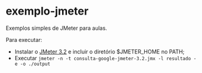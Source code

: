 # exemplo-jmeter
Exemplos simples de JMeter para aulas.

Para executar:
* Instalar o [JMeter 3.2](http://jmeter.apache.org/download_jmeter.cgi) e incluir o diretório $JMETER_HOME no PATH;
* Executar `jmeter -n -t consulta-google-jmeter-3.2.jmx -l resultado -e -o ./output`
